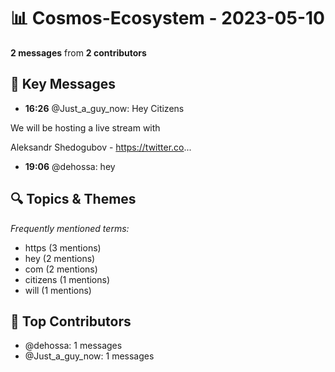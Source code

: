 # 📊 Cosmos-Ecosystem - 2023-05-10
**2 messages** from **2 contributors**

## 💬 Key Messages
- **16:26** @Just_a_guy_now: Hey Citizens 

We will be hosting a live stream with 

Aleksandr Shedogubov  - https://twitter.co...
- **19:06** @dehossa: hey

## 🔍 Topics & Themes
*Frequently mentioned terms:*
- https (3 mentions)
- hey (2 mentions)
- com (2 mentions)
- citizens (1 mentions)
- will (1 mentions)

## 👥 Top Contributors
- @dehossa: 1 messages
- @Just_a_guy_now: 1 messages